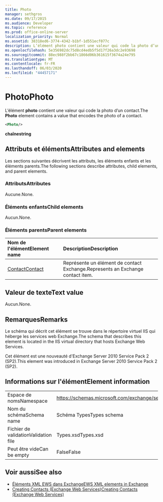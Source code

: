 ```yaml
---
title: Photo
manager: sethgros
ms.date: 09/17/2015
ms.audience: Developer
ms.topic: reference
ms.prod: office-online-server
localization_priority: Normal
ms.assetid: 38318ed6-3774-4342-b1bf-1d551ecf077c
description: L’élément photo contient une valeur qui code la photo d’un contact.
ms.openlocfilehash: 5e356982dc75d8cd4edb5f5d17f26a3dc2e93698
ms.sourcegitcommit: 88ec988f2bb67c1866d06b361615f3674a24e795
ms.translationtype: MT
ms.contentlocale: fr-FR
ms.lasthandoff: 06/03/2020
ms.locfileid: "44457171"
---
```

# <a name="photo"></a><span data-ttu-id="5a7d9-103">Photo</span><span class="sxs-lookup"><span data-stu-id="5a7d9-103">Photo</span></span>

<span data-ttu-id="5a7d9-104">L’élément **photo** contient une valeur qui code la photo d’un contact.</span><span class="sxs-lookup"><span data-stu-id="5a7d9-104">The **Photo** element contains a value that encodes the photo of a contact.</span></span> 
  
```XML
<Photo/>
```

<span data-ttu-id="5a7d9-105">**chaîne**</span><span class="sxs-lookup"><span data-stu-id="5a7d9-105">**string**</span></span>

## <a name="attributes-and-elements"></a><span data-ttu-id="5a7d9-106">Attributs et éléments</span><span class="sxs-lookup"><span data-stu-id="5a7d9-106">Attributes and elements</span></span>

<span data-ttu-id="5a7d9-107">Les sections suivantes décrivent les attributs, les éléments enfants et les éléments parents.</span><span class="sxs-lookup"><span data-stu-id="5a7d9-107">The following sections describe attributes, child elements, and parent elements.</span></span>
  
### <a name="attributes"></a><span data-ttu-id="5a7d9-108">Attributs</span><span class="sxs-lookup"><span data-stu-id="5a7d9-108">Attributes</span></span>

<span data-ttu-id="5a7d9-109">Aucune.</span><span class="sxs-lookup"><span data-stu-id="5a7d9-109">None.</span></span>
  
### <a name="child-elements"></a><span data-ttu-id="5a7d9-110">Éléments enfants</span><span class="sxs-lookup"><span data-stu-id="5a7d9-110">Child elements</span></span>

<span data-ttu-id="5a7d9-111">Aucun.</span><span class="sxs-lookup"><span data-stu-id="5a7d9-111">None.</span></span>
  
### <a name="parent-elements"></a><span data-ttu-id="5a7d9-112">Éléments parents</span><span class="sxs-lookup"><span data-stu-id="5a7d9-112">Parent elements</span></span>

|<span data-ttu-id="5a7d9-113">**Nom de l'élément**</span><span class="sxs-lookup"><span data-stu-id="5a7d9-113">**Element name**</span></span>|<span data-ttu-id="5a7d9-114">**Description**</span><span class="sxs-lookup"><span data-stu-id="5a7d9-114">**Description**</span></span>|
|:-----|:-----|
|[<span data-ttu-id="5a7d9-115">Contact</span><span class="sxs-lookup"><span data-stu-id="5a7d9-115">Contact</span></span>](contact.md) <br/> |<span data-ttu-id="5a7d9-116">Représente un élément de contact Exchange.</span><span class="sxs-lookup"><span data-stu-id="5a7d9-116">Represents an Exchange contact item.</span></span>  <br/> |
   
## <a name="text-value"></a><span data-ttu-id="5a7d9-117">Valeur de texte</span><span class="sxs-lookup"><span data-stu-id="5a7d9-117">Text value</span></span>

<span data-ttu-id="5a7d9-118">Aucun.</span><span class="sxs-lookup"><span data-stu-id="5a7d9-118">None.</span></span>
  
## <a name="remarks"></a><span data-ttu-id="5a7d9-119">Remarques</span><span class="sxs-lookup"><span data-stu-id="5a7d9-119">Remarks</span></span>

<span data-ttu-id="5a7d9-120">Le schéma qui décrit cet élément se trouve dans le répertoire virtuel IIS qui héberge les services web Exchange.</span><span class="sxs-lookup"><span data-stu-id="5a7d9-120">The schema that describes this element is located in the IIS virtual directory that hosts Exchange Web Services.</span></span>
  
<span data-ttu-id="5a7d9-121">Cet élément est une nouveauté d'Exchange Server 2010 Service Pack 2 (SP2).</span><span class="sxs-lookup"><span data-stu-id="5a7d9-121">This element was introduced in Exchange Server 2010 Service Pack 2 (SP2).</span></span>
  
## <a name="element-information"></a><span data-ttu-id="5a7d9-122">Informations sur l'élément</span><span class="sxs-lookup"><span data-stu-id="5a7d9-122">Element information</span></span>

|||
|:-----|:-----|
|<span data-ttu-id="5a7d9-123">Espace de noms</span><span class="sxs-lookup"><span data-stu-id="5a7d9-123">Namespace</span></span>  <br/> |https://schemas.microsoft.com/exchange/services/2006/types  <br/> |
|<span data-ttu-id="5a7d9-124">Nom du schéma</span><span class="sxs-lookup"><span data-stu-id="5a7d9-124">Schema name</span></span>  <br/> |<span data-ttu-id="5a7d9-125">Schéma Types</span><span class="sxs-lookup"><span data-stu-id="5a7d9-125">Types schema</span></span>  <br/> |
|<span data-ttu-id="5a7d9-126">Fichier de validation</span><span class="sxs-lookup"><span data-stu-id="5a7d9-126">Validation file</span></span>  <br/> |<span data-ttu-id="5a7d9-127">Types.xsd</span><span class="sxs-lookup"><span data-stu-id="5a7d9-127">Types.xsd</span></span>  <br/> |
|<span data-ttu-id="5a7d9-128">Peut être vide</span><span class="sxs-lookup"><span data-stu-id="5a7d9-128">Can be empty</span></span>  <br/> |<span data-ttu-id="5a7d9-129">False</span><span class="sxs-lookup"><span data-stu-id="5a7d9-129">False</span></span>  <br/> |
   
## <a name="see-also"></a><span data-ttu-id="5a7d9-130">Voir aussi</span><span class="sxs-lookup"><span data-stu-id="5a7d9-130">See also</span></span>

- [<span data-ttu-id="5a7d9-131">Éléments XML EWS dans Exchange</span><span class="sxs-lookup"><span data-stu-id="5a7d9-131">EWS XML elements in Exchange</span></span>](ews-xml-elements-in-exchange.md)
- [<span data-ttu-id="5a7d9-132">Creating Contacts (Exchange Web Services)</span><span class="sxs-lookup"><span data-stu-id="5a7d9-132">Creating Contacts (Exchange Web Services)</span></span>](https://msdn.microsoft.com/library/4845917e-70d1-481c-bbd7-011ec6571789%28Office.15%29.aspx)

